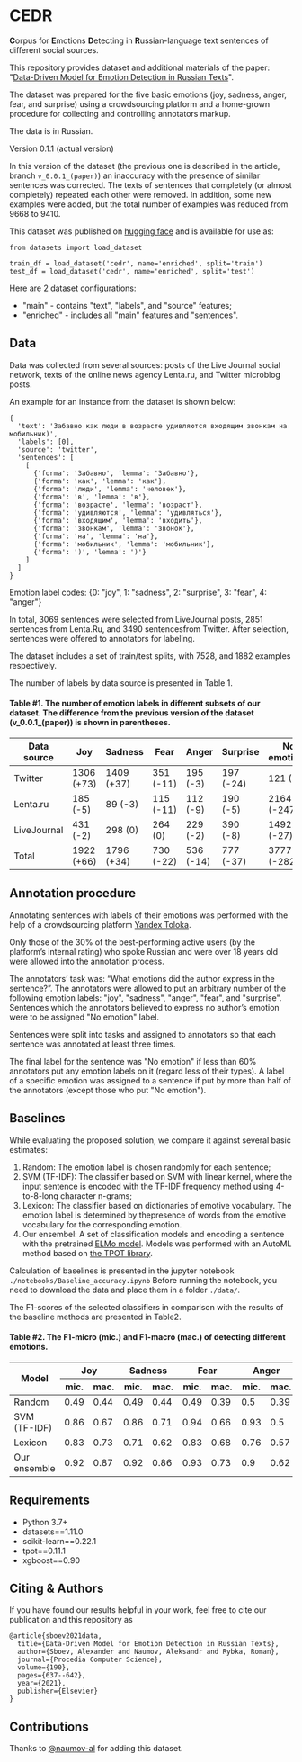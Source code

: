 # CEDR
**C**orpus for **E**motions **D**etecting in **R**ussian-language text sentences of different social sources.

This repository provides dataset and additional materials of the paper: "[Data-Driven Model for Emotion Detection in Russian Texts](https://www.sciencedirect.com/science/article/pii/S1877050921013247)".

The dataset was prepared for the five basic emotions (joy, sadness, anger, fear, and surprise) using a crowdsourcing platform and a home-grown procedure for collecting and controlling annotators markup.

The data is in Russian.

Version 0.1.1 (actual version)

In this version of the dataset (the previous one is described in the article, branch `v_0.0.1_(paper)`) an inaccuracy with the presence of similar sentences was corrected. The texts of sentences that completely (or almost completely) repeated each other were removed. In addition, some new examples were added, but the total number of examples was reduced from 9668 to 9410.

This dataset was published on [hugging face](https://huggingface.co/datasets/cedr) and is available for use as:

```
from datasets import load_dataset

train_df = load_dataset('cedr', name='enriched', split='train')
test_df = load_dataset('cedr', name='enriched', split='test')
```

Here are 2 dataset configurations:
- "main" - contains "text", "labels", and "source" features;
- "enriched" - includes all "main" features and "sentences".

Data
---
Data was collected from several sources: posts of the Live Journal social network, texts of the online news agency Lenta.ru, and Twitter microblog posts.

An example for an instance from the dataset is shown below:
```
{
  'text': 'Забавно как люди в возрасте удивляются входящим звонкам на мобильник)',
  'labels': [0],
  'source': 'twitter',
  'sentences': [
    [
      {'forma': 'Забавно', 'lemma': 'Забавно'},
      {'forma': 'как', 'lemma': 'как'},
      {'forma': 'люди', 'lemma': 'человек'},
      {'forma': 'в', 'lemma': 'в'},
      {'forma': 'возрасте', 'lemma': 'возраст'},
      {'forma': 'удивляются', 'lemma': 'удивляться'},
      {'forma': 'входящим', 'lemma': 'входить'},
      {'forma': 'звонкам', 'lemma': 'звонок'},
      {'forma': 'на', 'lemma': 'на'},
      {'forma': 'мобильник', 'lemma': 'мобильник'},
      {'forma': ')', 'lemma': ')'}
    ]
  ]
}
```

Emotion label codes: {0: "joy", 1: "sadness", 2: "surprise", 3: "fear", 4: "anger"}

In total, 3069 sentences were selected from LiveJournal posts, 2851 sentences from Lenta.Ru, and 3490 sentencesfrom Twitter. After selection, sentences were offered to annotators for labeling.

The dataset includes a set of train/test splits, with 7528, and 1882 examples respectively.

The number of labels by data source is presented in Table 1.

#### Table #1. The number of emotion labels in different subsets of our dataset. The difference from the previous version of the dataset (v_0.0.1_(paper)) is shown in parentheses.

| Data source |   Joy    | Sadness  |  Fear   | Anger   |Surprise |No emotions|Total sentences|
| ----------- | -------- | -------- | ------- | ------- | ------- | --------- | ------------- |
| Twitter     |1306 (+73)|1409 (+37)|351 (-11)|195 (-3) |197 (-24)| 121 (-8)  |  3490 (+60)   |
| Lenta.ru    | 185 (-5) |  89 (-3) |115 (-11)|112 (-9) |190 (-5) |2164 (-247)|  2851 (-280)  |
| LiveJournal | 431 (-2) | 298 (0)  |264 (0)  |229 (-2) |390 (-8) |1492 (-27) |  3069 (-38)   |
| Total       |1922 (+66)|1796 (+34)|730 (-22)|536 (-14)|777 (-37)|3777 (-282)|  9410 (-258)  |

Annotation procedure
---
Annotating sentences with labels of their emotions was performed with the help of a crowdsourcing platform [Yandex Toloka](https://yandex.ru/support/toloka/index.html?lang=en).

Only those of the 30% of the best-performing active users (by the platform’s internal rating) who spoke Russian and were over 18 years old were allowed into the annotation process.

The annotators’ task was: “What emotions did the author express in the sentence?”. The annotators were allowed to put an arbitrary number of the following emotion labels: "joy", "sadness", "anger", "fear", and "surprise".
Sentences which the annotators believed to express no author’s emotion were to be assigned "No emotion" label.

Sentences were split into tasks and assigned to annotators so that each sentence was annotated at least three times.

The final label for the sentence was "No emotion" if less than 60% annotators put any emotion labels on it (regard less of their types). A label of a specific emotion was assigned to a sentence if put by more than half of the annotators (except those who put "No emotion").

Baselines
---

While evaluating the proposed solution, we compare it against several basic estimates:
1. Random: The emotion label is chosen randomly for each sentence;
2. SVM (TF-IDF): The classifier based on SVM with linear kernel, where the input sentence is encoded with the TF-IDF frequency method using 4-to-8-long character n-grams;
3. Lexicon: The classifier based on dictionaries of emotive vocabulary. The emotion label is determined by thepresence of words from the emotive vocabulary for the corresponding emotion.
4. Our ensembel: A set of classification models and encoding a sentence with the pretrained [ELMo model](docs.deeppavlov.ai/en/master/features/pretrainedvectors.html#elmo). Models was performed with an AutoML method based on [the TPOT library](http://epistasislab.github.io/tpot/).  

Calculation of baselines is presented in the jupyter notebook `./notebooks/Baseline_accuracy.ipynb` Before running the notebook, you need to download the data and place them in a folder `./data/`.

The F1-scores of the selected classifiers in comparison with the results of the baseline methods are presented in Table2.

#### Table #2. The F1-micro (mic.) and F1-macro (mac.) of detecting different emotions.

<table><thead><tr><th rowspan="2">Model</th><th colspan="2">Joy</th><th colspan="2">Sadness</th><th colspan="2">Fear</th><th colspan="2">Anger</th><th colspan="2">Surprise</th><th colspan="2">Mean</th></tr><tr><th>mic.</th><th>mac.</th><th>mic.</th><th>mac.</th><th>mic.</th><th>mac.</th><th>mic.</th><th>mac.</th><th>mic.</th><th>mac.</th><th>mic.</th><th>mac.</th></tr></thead><tbody><tr><td>Random</td><td>0.49</td><td>0.44</td><td>0.49</td><td>0.44</td><td>0.49</td><td>0.39</td><td>0.5 </td><td>0.39</td><td>0.51</td><td>0.41</td><td>0.5 </td><td>0.41</td></tr><tr><td>SVM (TF-IDF)</td><td>0.86</td><td>0.67</td><td>0.86</td><td>0.71</td><td>0.94</td><td>0.66</td><td>0.93</td><td>0.5 </td><td>0.93</td><td>0.67</td><td>0.9 </td><td>0.64</td></tr><tr><td>Lexicon</td><td>0.83</td><td>0.73</td><td>0.71</td><td>0.62</td><td>0.83</td><td>0.68</td><td>0.76</td><td>0.57</td><td>0.88</td><td>0.76</td><td>0.8 </td><td>0.67</td></tr><tr><td>Our ensemble</td><td>0.92</td><td>0.87</td><td>0.92</td><td>0.86</td><td>0.93</td><td>0.73</td><td>0.9 </td><td>0.62</td><td>0.93</td><td>0.76</td><td>0.92</td><td>0.77</td></tr></tbody></table>

Requirements
---
- Python 3.7+
- datasets==1.11.0
- scikit-learn==0.22.1
- tpot==0.11.1
- xgboost==0.90

Citing & Authors
---
If you have found our results helpful in your work, feel free to cite our publication and this repository as

```
@article{sboev2021data,
  title={Data-Driven Model for Emotion Detection in Russian Texts},
  author={Sboev, Alexander and Naumov, Aleksandr and Rybka, Roman},
  journal={Procedia Computer Science},
  volume={190},
  pages={637--642},
  year={2021},
  publisher={Elsevier}
}
```

Contributions
---
Thanks to [@naumov-al](https://github.com/naumov-al) for adding this dataset.

